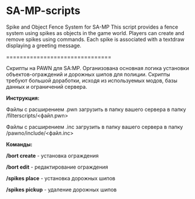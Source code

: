 # SA-MP-scripts
Spike and Object Fence System for SA-MP     This script provides a fence system using spikes as objects in the game world. Players can create and remove spikes using commands. Each spike is associated with a textdraw displaying a greeting message.

===============================

Скрипты на PAWN для SA:MP.
Организована основная логика установки объектов-ограждений и дорожных шипов для полиции.
Скрипты требуют большой доработки, исходя из используемых модов, базы данных и ограничений сервера.


**Инструкция:**

Файлы с расширением .pwn загрузить в папку вашего сервера в папку /filterscripts/<файл.pwn>

Файлы с расширением .inc загрузить в папку вашего сервера в папку /pawno/include/<файл.inc>


**Команды:**

**/bort create** - установка ограждения

**/bort edit** - редактирование ограждения


**/spikes place** - установка дорожных шипов

**/spikes pickup** - удаление дорожных шипов
